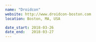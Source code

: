 ```yaml
---
name: "Droidcon"
website: http://www.droidcon-boston.com
location: Boston, MA, USA

date_start: 2018-03-26
date_end:   2018-03-27
---
```

